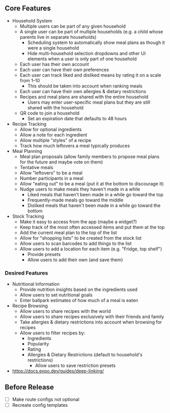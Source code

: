 ## Core Features
* Household System
  * Multiple users can be part of any given household
  * A single user can be part of multiple households (e.g. a child whose parents live in separate households)
    * Scheduling system to automatically show meal plans as though it were a single household
    * Hide multi-household selection dropdowns and other UI elements when a user is only part of one household
  * Each user has their own account
  * Each user can have their own preferences
  * Each user can track liked and disliked means by rating it on a scale from 1–10
    * This should be taken into account when ranking meals
  * Each user can have their own allergies & dietary restrictions
  * Recipes and meal plans are shared with the entire household
    * Users may enter user-specific meal plans but they are still shared with the household
  * QR code to join a household
    * Set an expiration date that defaults to 48 hours
* Recipe Tracking
  * Allow for optional ingredients
  * Allow a note for each ingredient
  * Allow multiple "styles" of a recipe
  * Track how much leftovers a meal typically produces
* Meal Planning
  * Meal plan proposals (allow family members to propose meal plans for the future and maybe vote on them)
  * Tentative meals
  * Allow "leftovers" to be a meal
  * Number participants in a meal
  * Allow "eating out" to be a meal (put it at the bottom to discourage it)
  * Nudge users to make meals they haven't made in a while
    * Liked meals that haven't been made in a while go toward the top
    * Frequently-made meals go toward the middle
    * Disliked meals that haven't been made in a while go toward the bottom
* Stock Tracking
  * Make it easy to access from the app (maybe a widget?)
  * Keep track of the most often accessed items and put them at the top
  * Add the current meal plan to the top of the list
  * Allow for "shopping lists" to be created from the stock list
  * Allow users to scan barcodes to add things to the list
  * Allow users to add a location for each item (e.g. "Fridge, top shelf")
    * Provide presets
    * Allow users to add their own (and save them)

### Desired Features
* Nutritional Information
  * Provide nutrition insights based on the ingredients used
  * Allow users to set nutritional goals
  * Enter ballpark estimates of how much of a meal is eaten
* Recipe Browsing
  * Allow users to share recipes with the world
  * Allow users to share recipes exclusively with their friends and family
  * Take allergies & dietary restrictions into account when browsing for recipes
  * Allow users to filter recipes by:
    * Ingredients
    * Popularity
    * Rating
    * Allergies & Dietary Restrictions (default to household's restrictions)
      * Allow users to save restriction presets
* https://docs.expo.dev/guides/deep-linking/


## Before Release
* [ ] Make route configs not optional
* [ ] Recreate config templates
